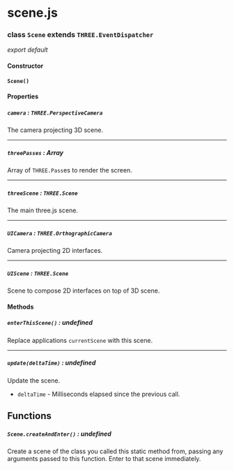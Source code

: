 # scene.js
### class `Scene` extends `THREE.EventDispatcher`
*export default*
#### Constructor
#### `Scene()`
#### Properties
##### `camera` : `THREE.PerspectiveCamera`
The camera projecting 3D scene.

---
##### `threePasses` : Array
Array of `THREE.Pass`es to render the screen.

---
##### `threeScene` : `THREE.Scene`
The main three.js scene.

---
##### `UICamera` : `THREE.OrthographicCamera`
Camera projecting 2D interfaces.

---
##### `UIScene` : `THREE.Scene`
Scene to compose 2D interfaces on top of 3D scene.
#### Methods
##### `enterThisScene()` : undefined
Replace applications `currentScene` with this scene.

---
##### `update(deltaTime)` : undefined
Update the scene.
- `deltaTime` - Milliseconds elapsed since the previous call.

## Functions
##### `Scene.createAndEnter()` : undefined
Create a scene of the class you called this static method from, passing any arguments passed to this function.
Enter to that scene immediately.
